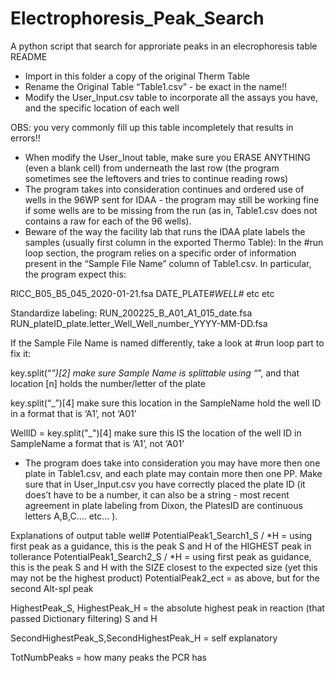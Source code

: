 # Electrophoresis_Peak_Search
 A python script that search for approriate peaks in an elecrophoresis table
README

- Import in this folder a copy of the original Therm Table
- Rename the Original Table “Table1.csv” - be exact in the name!!
- Modify the User_Input.csv table to incorporate all the assays you have, and the specific location of each well

OBS: you very commonly fill up this table incompletely that results in errors!!

- When modify the User_Inout table, make sure you ERASE ANYTHING (even a blank cell) from underneath the last row (the program sometimes see the leftovers and tries to continue reading rows)
- The program takes into consideration continues and ordered use of wells in the 96WP sent for IDAA - the program may still be working fine if some wells are to be missing from the run (as in, Table1.csv does not contains a raw for each of the 96 wells). 
- Beware of the way the facility lab that runs the IDAA plate labels the samples (usually first column in the exported Thermo Table): In the #run loop section, the program relies on a specific order of information present in the “Sample File Name” column of Table1.csv. 
In particular, the program expect this:

RICC_B05_B5_045_2020-01-21.fsa
DATE_PLATE#_WELL#_ etc etc

Standardize labeling:
RUN_200225_B_A01_A1_015_date.fsa
RUN_plateID_plate.letter_Well_Well_number_YYYY-MM-DD.fsa

If the Sample File Name is named differently, take a look at #run loop part to fix it: 

key.split(“_”)[2]
make sure Sample Name is splittable using “_”, and that location [n] holds the number/letter of the plate

key.split(“_”)[4]
make sure this location in the SampleName hold the well ID in a format that is ‘A1’, not ‘A01’

WellID = key.split("_")[4]
make sure this IS the location of the well ID in SampleName a format that is ‘A1’, not ‘A01’

- The program does take into consideration you may have more then one plate in Table1.csv, and each plate may contain more then one PP. Make sure that in User_Input.csv you have correctly placed the plate ID (it does’t have to be a number, it can also be a string - most recent agreement in plate labeling from Dixon, the PlatesID are continuous letters A,B,C…. etc… ).

Explanations of output table
well#
PotentialPeak1_Search1_S / *H = using first peak as a guidance, this is the peak S and H of the HIGHEST peak in tollerance
PotentialPeak1_Search2_S / *H = using first peak as guidance, this is the peak S and H with the SIZE closest to the expected size (yet this may not be the highest product)
PotentialPeak2_ect = as above, but for the second Alt-spl peak

HighestPeak_S, HighestPeak_H = the absolute highest peak in reaction (that passed Dictionary filtering) S and H

SecondHighestPeak_S,SecondHighestPeak_H = self explanatory

TotNumbPeaks = how many peaks the PCR has















